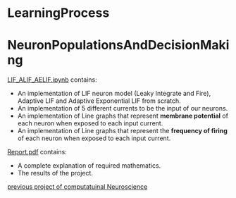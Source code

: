 # LearningProcess

# NeuronPopulationsAndDecisionMaking

[LIF_ALIF_AELIF.ipynb](https://github.com/AnitaSoroush/LIF_ALIF_AELIF/blob/main/LIF_ALIF_AELIF.ipynb) contains:
* An implementation of LIF neuron model (Leaky Integrate and Fire), Adaptive LIF and Adaptive Exponential LIF from scratch.
* An implementation of 5 different currents to be the input of our neurons.
* An implementation of Line graphs that represent **membrane potential** of each neuron when exposed to each input current.
* An implementation of Line graphs that represent the **frequency of firing** of each neuron when exposed to each input current.

[Report.pdf](https://github.com/AnitaSoroush/LIF_ALIF_AELIF/blob/main/Report.pdf) contains:
* A complete explanation of required mathematics.
* The results of the project.

[previous project of computatuinal Neuroscience](https://github.com/AnitaSoroush/NeuronPopulationsAndDecisionMaking)
